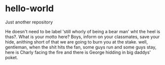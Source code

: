 # hello-world
Just another repository

He doesn't need to be label 'still whorly of being a bear man' wht the heel is thas?. What is your motto here? Boys, inform on your classmates, save your hide, anithing short of that we are going to burn you at the stake. well, gentleman, when the shit hits the fan, some guys run and some guys stay, here is Charly facing the fire and there is George hidding in big daddys' poket.
